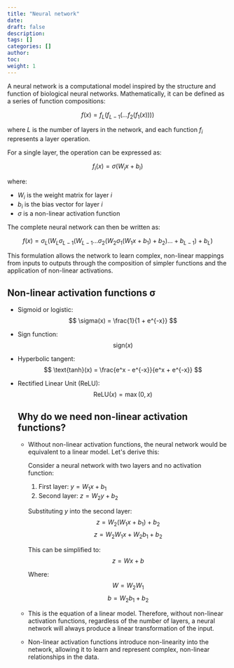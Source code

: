 ```yaml
---
title: "Neural network"
date:
draft: false
description:
tags: []
categories: []
author:
toc:
weight: 1
---
```

A neural network is a computational model inspired by the structure and function of biological neural networks. Mathematically, it can be defined as a series of function compositions:

$$ f(x) = f_L(f_{L-1}(...f_2(f_1(x)))) $$

where $L$ is the number of layers in the network, and each function $f_i$ represents a layer operation.

For a single layer, the operation can be expressed as:

$$ f_i(x) = \sigma(W_i x + b_i) $$

where:
- $W_i$ is the weight matrix for layer $i$
- $b_i$ is the bias vector for layer $i$
- $\sigma$ is a non-linear activation function

The complete neural network can then be written as:

$$ f(x) = \sigma_L(W_L \sigma_{L-1}(W_{L-1} ... \sigma_2(W_2 \sigma_1(W_1 x + b_1) + b_2) ... + b_{L-1}) + b_L) $$

This formulation allows the network to learn complex, non-linear mappings from inputs to outputs through the composition of simpler functions and the application of non-linear activations.



## Non-linear activation functions σ
- Sigmoid or logistic: 
  $$ \sigma(x) = \frac{1}{1 + e^{-x}} $$
  
- Sign function: 
  $$ \text{sign}(x) $$

- Hyperbolic tangent: 
  $$ \text{tanh}(x) = \frac{e^x - e^{-x}}{e^x + e^{-x}} $$

- Rectified Linear Unit (ReLU): 
  $$ \text{ReLU}(x) = \max(0, x) $$

  ## Why do we need non-linear activation functions?
  - Without non-linear activation functions, the neural network would be equivalent to a linear model. Let's derive this:

    Consider a neural network with two layers and no activation function:
    
    1. First layer: $y = W_1x + b_1$
    2. Second layer: $z = W_2y + b_2$
    
    Substituting $y$ into the second layer:
    $$z = W_2(W_1x + b_1) + b_2$$
    $$z  = W_2W_1x + W_2b_1 + b_2$$
    
    This can be simplified to:
    $$z = Wx + b$$
    
    Where:
    $$W = W_2W_1$$
    $$b = W_2b_1 + b_2$$
    
  - This is the equation of a linear model. Therefore, without non-linear activation functions, regardless of the number of layers, a neural network will always produce a linear transformation of the input.

  - Non-linear activation functions introduce non-linearity into the network, allowing it to learn and represent complex, non-linear relationships in the data.

